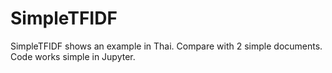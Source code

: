 # SimpleTFIDF
SimpleTFIDF shows an example in Thai. Compare with 2 simple documents. Code works simple in Jupyter.
